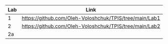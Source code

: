 | Lab | Link |
| --- | ---- |
|  1  | https://github.com/Oleh-Voloshchuk/TPIS/tree/main/Lab1 |
|  2  | https://github.com/Oleh-Voloshchuk/TPIS/tree/main/Lab2 |
|  2a |  |
